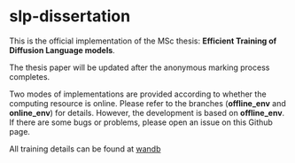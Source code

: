 # slp-dissertation

This is the official implementation of the MSc thesis: **Efficient Training of Diffusion Language models**.

The thesis paper will be updated after the anonymous marking process completes.

Two modes of implementations are provided according to whether the computing resource is online. Please refer to the branches (**offline_env** and **online_env**) for details.  However, the development is based on **offline_env**. If there are some bugs or problems, please open an issue on this Github page.

All training details can be found at [wandb](https://wandb.ai/404dreamer/denoising_diffusion)

